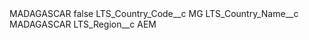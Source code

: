 <?xml version="1.0" encoding="UTF-8"?>
<CustomMetadata xmlns="http://soap.sforce.com/2006/04/metadata" xmlns:xsi="http://www.w3.org/2001/XMLSchema-instance" xmlns:xsd="http://www.w3.org/2001/XMLSchema">
    <label>MADAGASCAR</label>
    <protected>false</protected>
    <values>
        <field>LTS_Country_Code__c</field>
        <value xsi:type="xsd:string">MG</value>
    </values>
    <values>
        <field>LTS_Country_Name__c</field>
        <value xsi:type="xsd:string">MADAGASCAR</value>
    </values>
    <values>
        <field>LTS_Region__c</field>
        <value xsi:type="xsd:string">AEM</value>
    </values>
</CustomMetadata>
